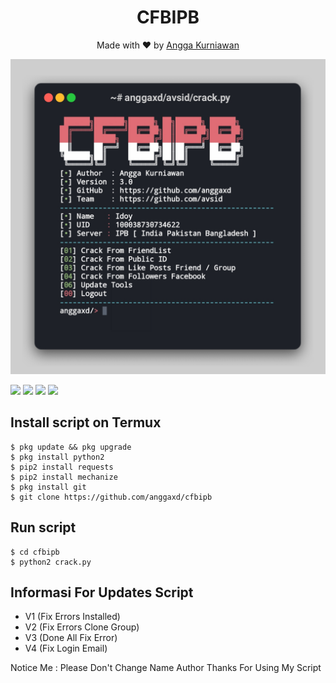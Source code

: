 <h1 align="center">
  CFBIPB
</h1>
</div>
<p align="center">
  Made with ❤️ by <a href="https://github.com/anggaxd">Angga Kurniawan</a>
</p>
<p align="center">
 <img src="https://raw.githubusercontent.com/anggaxd/cfbipb/main/20201021_201512.jpg" width="640" title="Menu" alt="Menu">
</p>

   ![](https://img.shields.io/badge/Language-2-blue) ![](https://img.shields.io/badge/Python-2.7-green) ![](https://img.shields.io/badge/Size-174Kb-orange) ![](https://img.shields.io/badge/Relase-20-08-20-brightgreen)

## Install script on Termux
```
$ pkg update && pkg upgrade
$ pkg install python2
$ pip2 install requests
$ pip2 install mechanize
$ pkg install git
$ git clone https://github.com/anggaxd/cfbipb
```

## Run script
```
$ cd cfbipb
$ python2 crack.py
```

## Informasi For Updates Script
* V1 (Fix Errors Installed)
* V2 (Fix Errors Clone Group)
* V3 (Done All Fix Error)
* V4 (Fix Login Email)

Notice Me : Please Don't Change Name Author
Thanks For Using My Script

